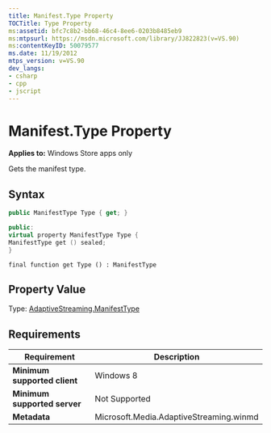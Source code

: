 ```yaml
---
title: Manifest.Type Property
TOCTitle: Type Property
ms:assetid: bfc7c8b2-bb68-46c4-8ee6-0203b8485eb9
ms:mtpsurl: https://msdn.microsoft.com/library/JJ822823(v=VS.90)
ms:contentKeyID: 50079577
ms.date: 11/19/2012
mtps_version: v=VS.90
dev_langs:
- csharp
- cpp
- jscript
---
```


# Manifest.Type Property

**Applies to:** Windows Store apps only

Gets the manifest type.

## Syntax

```csharp
public ManifestType Type { get; }
```

```cpp
public: 
virtual property ManifestType Type {
ManifestType get () sealed; 
}
```

```jscript
final function get Type () : ManifestType
```

## Property Value

Type: [AdaptiveStreaming.ManifestType](manifesttype-enumeration.md)

## Requirements

|Requirement|Description|
|--- |--- |
|**Minimum supported client**|Windows 8|
|**Minimum supported server**|Not Supported|
|**Metadata**|Microsoft.Media.AdaptiveStreaming.winmd|
